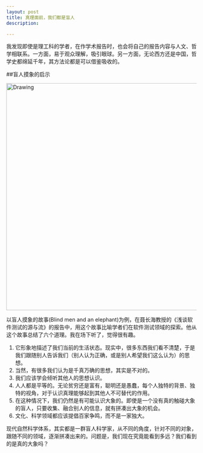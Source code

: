 ```yaml
---
layout: post
title: 真理面前，我们都是盲人
description: 

---
```


我发现即使是理工科的学者，在作学术报告时，也会将自己的报告内容与人文、哲学相联系。一方面，易于观众理解，吸引眼球。另一方面，无论西方还是中国，哲学史都绵延千年，其方法论都是可以借鉴吸收的。

##盲人摸象的启示

<img src="{{ site.img_url }}/2014/blind_elephant.png" alt="Drawing" width="600px" />

以盲人摸象的故事(Blind men and an elephant)为例，在聂长海教授的《浅谈软件测试的源与流》的报告中，用这个故事比喻学者们在软件测试领域的探索。他从这个故事总结了六个道理。我在场下听了，觉得很有趣。

1. 它形象地描述了我们当前的生活状态。现实中，很多东西我们看不清楚，于是我们跟随别人告诉我们（别人认为正确，或是别人希望我们这么认为）的思想。
2. 当然，有很多我们认为是千真万确的思想，其实是不对的。
3. 我们应该学会倾听其他人的思想认识。
4. 人人都是平等的。无论贫穷还是富有，聪明还是愚蠢，每个人独特的背景、独特的视角，对于认识真理能够起到其他人不可替代的作用。
5. 在这种情况下，我们仍然是有可能认识大象的。即使是一个没有真的触碰大象的盲人，只要收集、融合别人的信息，就有拼凑出大象的机会。
6. 文化、科学领域都应该提倡百家争鸣，而不是一家独大。

现代自然科学体系，其实都是一群盲人科学家，从不同的角度，针对不同的对象，跟随不同的领域，逐渐拼凑出来的。问题是，我们现在究竟能看到多远？我们看到的是真的大象吗？

